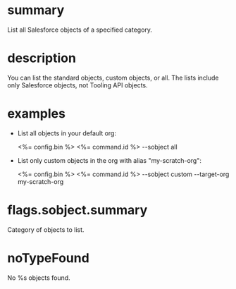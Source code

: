 # summary

List all Salesforce objects of a specified category.

# description

You can list the standard objects, custom objects, or all. The lists include only Salesforce objects, not Tooling API objects.

# examples

- List all objects in your default org:

  <%= config.bin %> <%= command.id %> --sobject all

- List only custom objects in the org with alias "my-scratch-org":

  <%= config.bin %> <%= command.id %> --sobject custom --target-org my-scratch-org

# flags.sobject.summary

Category of objects to list.

# noTypeFound

No %s objects found.
